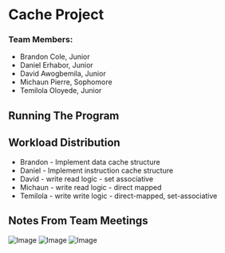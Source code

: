 # Cache Project

### Team Members:
- Brandon Cole, Junior
- Daniel Erhabor, Junior
- David Awogbemila, Junior
- Michaun Pierre, Sophomore
- Temilola Oloyede, Junior

## Running The Program


## Workload Distribution
- Brandon - Implement data cache structure
- Daniel - Implement instruction cache structure
- David - write read logic - set associative
- Michaun - write read logic - direct mapped
- Temilola - write write logic - direct-mapped, set-associative

## Notes From Team Meetings
![Image](https://i.imgur.com/H6l7ekG.jpg)
![Image](https://i.imgur.com/Qnft0WF.jpg)
![Image](https://i.imgur.com/DOf4X5o.jpg)
